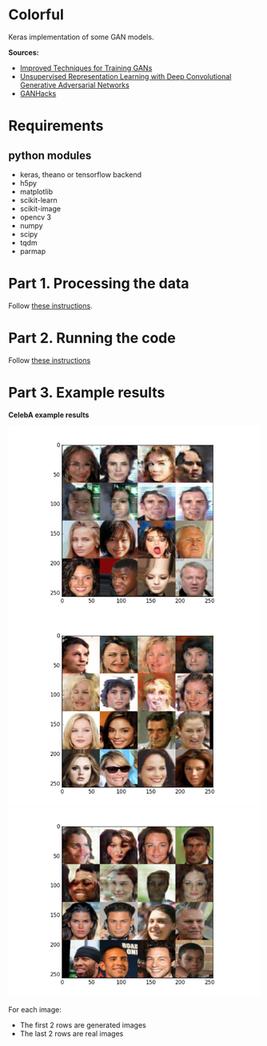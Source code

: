 # Colorful

Keras implementation of some GAN models.

**Sources:**

- [Improved Techniques for Training GANs](https://arxiv.org/abs/1606.03498)
- [Unsupervised Representation Learning with Deep Convolutional Generative Adversarial Networks](https://arxiv.org/abs/1511.06434)
- [GANHacks](https://github.com/soumith/ganhacks)

# Requirements

## python modules

- keras, theano or tensorflow backend
- h5py
- matplotlib
- scikit-learn
- scikit-image
- opencv 3
- numpy
- scipy
- tqdm
- parmap


# Part 1. Processing the data

Follow [these instructions](https://github.com/tdeboissiere/DeepLearningImplementations/tree/master/GAN/src/data).

# Part 2. Running the code

Follow [these instructions](https://github.com/tdeboissiere/DeepLearningImplementations/tree/master/GAN/src/model)

# Part 3. Example results

**CelebA example results**

![figure](./figures/img_gan.png)
![figure](./figures/img_gan2.png)
![figure](./figures/img_gan3.png)

For each image:

- The first 2 rows are generated images
- The last 2 rows are real images

